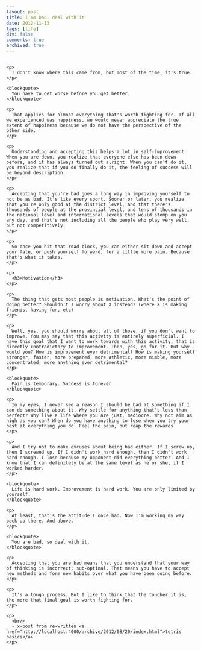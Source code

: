 ```yaml
---
layout: post
title: i am bad. deal with it
date: 2012-11-13
tags: [life]
div: false
comments: true
archived: true
---
```



<div class="container">
  <div class="sixteen columns">

    <p>
      I don't know where this came from, but most of the time, it's true.
    </p>

    <blockquote>
      You have to get worse before you get better.
    </blockquote>

    <p>
      That applies for almost everything that's worth fighting for. If all we experienced was happiness, we would never appreciate the true extent of happiness because we do not have the perspective of the other side.
    </p>

    <p>
      Understanding and accepting this helps a lot in self-improvement. When you are down, you realize that everyone else has been down before, and it has always turned out alright. When you can't do it, you realize that if you do finally do it, the feeling of success will be beyond description.
    </p>

    <p>
      Accepting that you're bad goes a long way in improving yourself to not be as bad. It's like every sport. Sooner or later, you realize that you're only good at the district level, and that there's thousands of people at the provincial level, and tens of thousands in the national level and international levels that would stomp on you any day, and that's not including all the people who play very well, but not competitively.
    </p>

    <p>
      So once you hit that road block, you can either sit down and accept your fate, or push yourself forward, for a little more pain. Because that's what it takes.
    </p>

    <p>
      <h3>Motivation</h3>
    </p>

    <p>
      The thing that gets most people is motivation. What's the point of doing better? Shouldn't I worry about X instead? (where X is making friends, having fun, etc)
    </p>

    <p>
      Well, yes, you should worry about all of those; if you don't want to improve. You may say that this activity is entirely superficial. I have this goal that I want to work towards with this activity, that is directly contradictory to improvement. Then, yes, go for it. But why would you? How is improvement ever detrimental? How is making yourself stronger, faster, more prepared, more athletic, more nimble, more concentrated, more anything ever detrimental?
    </p>

    <blockquote>
      Pain is temporary. Success is forever.
    </blockquote>

    <p>
      In my eyes, I never see a reason I should be bad at something if I can do something about it. Why settle for anything that's less than perfect? Why live a life where you are just, mediocre. Why not aim as high as you can? When do you have anything to lose when you try your best at everything you do. Feel the pain, but reap the rewards.
    </p>

    <p>
      And I try not to make excuses about being bad either. If I screw up, then I screwed up. If I didn't work hard enough, then I didn't work hard enough. I lose because my opponent did everything better. And I know that I can definitely be at the same level as he or she, if I worked harder.
    </p>

    <blockquote>
      Life is hard work. Improvement is hard work. You are only limited by yourself.
    </blockquote>

    <p>
      At least, that's the attitude I once had. Now I'm working my way back up there. And above.
    </p>

    <blockquote>
      You are bad, so deal with it.
    </blockquote>

    <p>
      Accepting that you are bad means that you understand that your way of thinking is incorrect; sub-optimal. That means you have to accept new methods and form new habits over what you have been doing before.
    </p>

    <p>
      It's a tough process. But I like to think that the tougher it is, the more that final goal is worth fighting for.
    </p>

    <p>
      <br/>
      - x-post from re-written <a href="http://localhost:4000/archive/2012/08/20/index.html">tetris basics</a>
    </p>

  </div>
</div>
